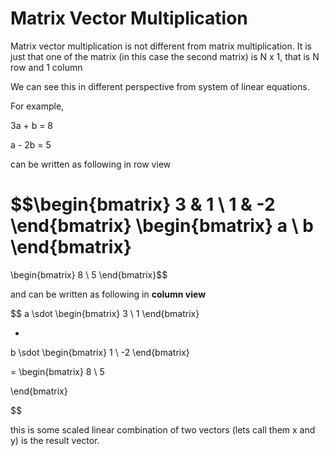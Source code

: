# Matrix Vector Multiplication

Matrix vector multiplication is not different from matrix multiplication. It is just that one of the matrix (in this case the second matrix) is N x 1, that is N row and 1 column

We can see this in different perspective from system of linear equations.

For example,


3a + b = 8

a - 2b = 5

can be written as following in row view

$$\begin{bmatrix}
3 & 1 \\
1 & -2
\end{bmatrix}
\begin{bmatrix}
a \\
b
\end{bmatrix}
=
\begin{bmatrix}
8 \\
5
\end{bmatrix}$$

and can be written as following in **column view**

$$
a \sdot \begin{bmatrix}
3 \\
1 
\end{bmatrix}

+

b \sdot \begin{bmatrix}
1 \\
-2
\end{bmatrix}

=
\begin{bmatrix}
8 \\
5

\end{bmatrix}

$$

this is some scaled linear combination of two vectors (lets call them x and y) is the result vector.

